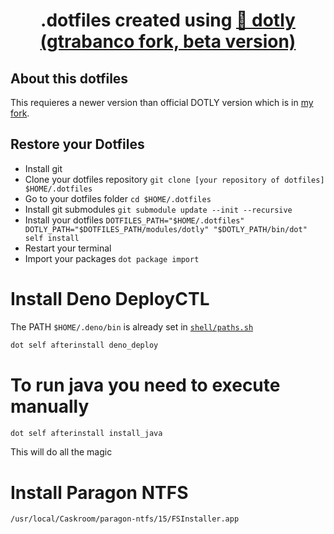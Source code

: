 <h1 align="center">
  .dotfiles created using <a href="https://github.com/gtrabanco/dotly/tree/beta">🌚 dotly (gtrabanco fork, beta version)</a>
</h1>

## About this dotfiles

This requieres a newer version than official DOTLY version which is in [my fork](https://github.com/gtrabanco/dotly).

## Restore your Dotfiles

* Install git
* Clone your dotfiles repository `git clone [your repository of dotfiles] $HOME/.dotfiles`
* Go to your dotfiles folder `cd $HOME/.dotfiles`
* Install git submodules `git submodule update --init --recursive`
* Install your dotfiles `DOTFILES_PATH="$HOME/.dotfiles" DOTLY_PATH="$DOTFILES_PATH/modules/dotly" "$DOTLY_PATH/bin/dot" self install`
* Restart your terminal
* Import your packages `dot package import`

# Install Deno DeployCTL

The PATH `$HOME/.deno/bin` is already set in [`shell/paths.sh`](shell/paths.sh)

```bash
dot self afterinstall deno_deploy
```

# To run java you need to execute manually

```bash
dot self afterinstall install_java
```

This will do all the magic

# Install Paragon NTFS

```bash
/usr/local/Caskroom/paragon-ntfs/15/FSInstaller.app
```
